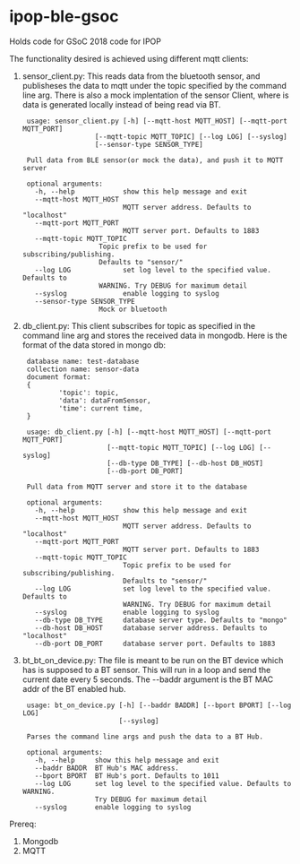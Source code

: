 # ipop-ble-gsoc
Holds code for GSoC 2018 code for IPOP

The functionality desired is achieved using different mqtt clients:

1. sensor_client.py: This reads data from the bluetooth sensor, and publisheses the data to mqtt 
                     under the topic specified by the command line arg. There is also a mock 
                     implentation of the sensor Client, where is data is generated locally instead 
                     of being read via BT.

        usage: sensor_client.py [-h] [--mqtt-host MQTT_HOST] [--mqtt-port MQTT_PORT]
                         [--mqtt-topic MQTT_TOPIC] [--log LOG] [--syslog]
                         [--sensor-type SENSOR_TYPE]

        Pull data from BLE sensor(or mock the data), and push it to MQTT server

        optional arguments:
          -h, --help            show this help message and exit
          --mqtt-host MQTT_HOST
                                MQTT server address. Defaults to "localhost"
          --mqtt-port MQTT_PORT
                                MQTT server port. Defaults to 1883
          --mqtt-topic MQTT_TOPIC
                          Topic prefix to be used for subscribing/publishing.
                          Defaults to "sensor/"
          --log LOG             set log level to the specified value. Defaults to
                          WARNING. Try DEBUG for maximum detail
          --syslog              enable logging to syslog
          --sensor-type SENSOR_TYPE
                          Mock or bluetooth
        
2. db_client.py: This client subscribes for topic as specified in the command line arg
                 and stores the received data in mongodb. Here is the format of the data 
                 stored in mongo db:

        database name: test-database
        collection name: sensor-data
        document format:
        {       
                'topic': topic,
                'data': dataFromSensor,
                'time': current time,
        }       

        usage: db_client.py [-h] [--mqtt-host MQTT_HOST] [--mqtt-port MQTT_PORT]
                            [--mqtt-topic MQTT_TOPIC] [--log LOG] [--syslog]
                            [--db-type DB_TYPE] [--db-host DB_HOST]
                            [--db-port DB_PORT]

        Pull data from MQTT server and store it to the database

        optional arguments:
          -h, --help            show this help message and exit
          --mqtt-host MQTT_HOST
                                MQTT server address. Defaults to "localhost"
          --mqtt-port MQTT_PORT
                                MQTT server port. Defaults to 1883
          --mqtt-topic MQTT_TOPIC
                                Topic prefix to be used for subscribing/publishing.
                                Defaults to "sensor/"
          --log LOG             set log level to the specified value. Defaults to
                                WARNING. Try DEBUG for maximum detail
          --syslog              enable logging to syslog
          --db-type DB_TYPE     database server type. Defaults to "mongo"
          --db-host DB_HOST     database server address. Defaults to "localhost"
          --db-port DB_PORT     database server port. Defaults to 1883

3. bt_bt_on_device.py: The file is meant to be run on the BT device which has is
                       supposed to a BT sensor. This will run in a loop and
                       send the current date every 5 seconds. The --baddr argument
                       is the BT MAC addr of the BT enabled hub.

        usage: bt_on_device.py [-h] [--baddr BADDR] [--bport BPORT] [--log LOG]
                               [--syslog]

        Parses the command line args and push the data to a BT Hub.

        optional arguments:
          -h, --help     show this help message and exit
          --baddr BADDR  BT Hub's MAC address.
          --bport BPORT  BT Hub's port. Defaults to 1011
          --log LOG      set log level to the specified value. Defaults to WARNING.
                         Try DEBUG for maximum detail
          --syslog       enable logging to syslog

Prereq:
1. Mongodb
2. MQTT 
